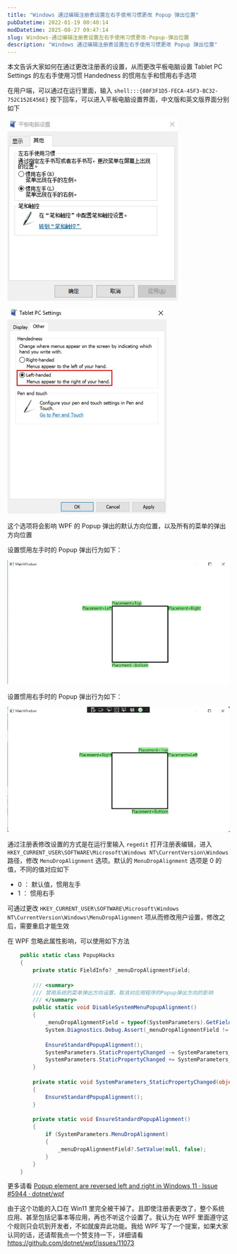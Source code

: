 ```yaml
---
title: "Windows 通过编辑注册表设置左右手使用习惯更改 Popup 弹出位置"
pubDatetime: 2022-01-19 00:40:14
modDatetime: 2025-08-27 09:47:14
slug: Windows-通过编辑注册表设置左右手使用习惯更改-Popup-弹出位置
description: "Windows 通过编辑注册表设置左右手使用习惯更改 Popup 弹出位置"
---
```





本文告诉大家如何在通过更改注册表的设置，从而更改平板电脑设置 Tablet PC Settings 的左右手使用习惯 Handedness 的惯用左手和惯用右手选项

<!--more-->


<!-- CreateTime:2022/1/19 8:40:14 -->
<!-- 发布 -->

在用户端，可以通过在运行里面，输入 `shell:::{80F3F1D5-FECA-45F3-BC32-752C152E456E}` 按下回车，可以进入平板电脑设置界面，中文版和英文版界面分别如下

<!-- ![](images/img-Windows 通过编辑注册表设置左右手使用习惯更改 Popup 弹出位置0.png) -->
![](images/img-modify-6ee22fa3dc0760cee2643806723d4c9a.jpg)

<!-- ![](images/img-Windows 通过编辑注册表设置左右手使用习惯更改 Popup 弹出位置1.png) -->
![](images/img-modify-7a1d1c7a80927526be43276239d0ca46.jpg)

这个选项将会影响 WPF 的 Popup 弹出的默认方向位置，以及所有的菜单的弹出方向位置

设置惯用左手时的 Popup 弹出行为如下：

<!-- ![](images/img-Windows 通过编辑注册表设置左右手使用习惯更改 Popup 弹出位置3.png) -->
![](images/img-modify-7ed377a233464319b92829be6fd79088.jpg)

设置惯用右手时的 Popup 弹出行为如下：

<!-- ![](images/img-Windows 通过编辑注册表设置左右手使用习惯更改 Popup 弹出位置2.png) -->
![](images/img-modify-c0f7ba3e50516f087b9bcf202bbd9012.jpg)

通过注册表修改设置的方式是在运行里输入 `regedit` 打开注册表编辑，进入 `HKEY_CURRENT_USER\SOFTWARE\Microsoft\Windows NT\CurrentVersion\Windows` 路径，修改 `MenuDropAlignment` 选项。默认的 `MenuDropAlignment` 选项是 0 的值，不同的值对应如下

- 0 ： 默认值，惯用左手
- 1 ： 惯用右手

可通过更改 `HKEY_CURRENT_USER\SOFTWARE\Microsoft\Windows NT\CurrentVersion\Windows\MenuDropAlignment` 项从而修改用户设置，修改之后，需要重启才能生效

在 WPF 忽略此属性影响，可以使用如下方法

```csharp
    public static class PopupHacks
    {
        private static FieldInfo? _menuDropAlignmentField;

        /// <summary>
        /// 禁用系统的菜单弹出方向设置，取消对应用程序的Popup弹出方向的影响
        /// </summary>
        public static void DisableSystemMenuPopupAlignment()
        {
            _menuDropAlignmentField = typeof(SystemParameters).GetField("_menuDropAlignment", BindingFlags.NonPublic | BindingFlags.Static);
            System.Diagnostics.Debug.Assert(_menuDropAlignmentField != null);

            EnsureStandardPopupAlignment();
            SystemParameters.StaticPropertyChanged -= SystemParameters_StaticPropertyChanged;
            SystemParameters.StaticPropertyChanged += SystemParameters_StaticPropertyChanged;
        }

        private static void SystemParameters_StaticPropertyChanged(object? sender, PropertyChangedEventArgs e)
        {
            EnsureStandardPopupAlignment();
        }

        private static void EnsureStandardPopupAlignment()
        {
            if (SystemParameters.MenuDropAlignment)
            {
                _menuDropAlignmentField?.SetValue(null, false);
            }
        }
    }
```

更多请看 [Popup element are reversed left and right in Windows 11 · Issue #5944 · dotnet/wpf](https://github.com/dotnet/wpf/issues/5944 )

由于这个功能的入口在 Win11 里完全被干掉了。且即使注册表更改了，整个系统应用、甚至包括记事本等应用，再也不听这个设置了。我认为在 WPF 里面遵守这个规则只会坑到开发者，不如就废弃此功能。我给 WPF 写了一个提案，如果大家认同的话，还请帮我点一个赞支持一下，详细请看 <https://github.com/dotnet/wpf/issues/11073>
